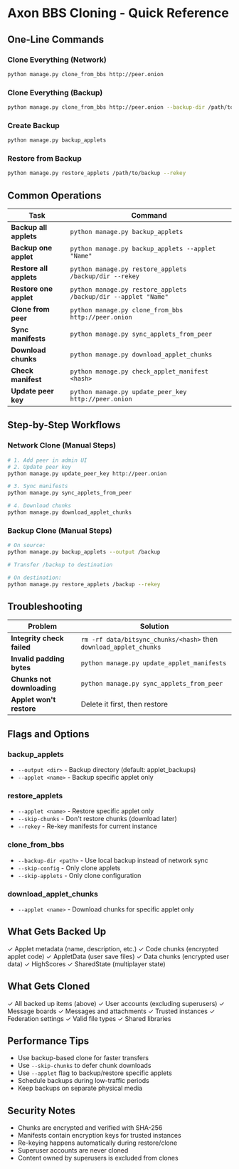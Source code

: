 # Axon BBS Cloning - Quick Reference

## One-Line Commands

### Clone Everything (Network)
```bash
python manage.py clone_from_bbs http://peer.onion
```

### Clone Everything (Backup)
```bash
python manage.py clone_from_bbs http://peer.onion --backup-dir /path/to/backup
```

### Create Backup
```bash
python manage.py backup_applets
```

### Restore from Backup
```bash
python manage.py restore_applets /path/to/backup --rekey
```

## Common Operations

| Task | Command |
|------|---------|
| **Backup all applets** | `python manage.py backup_applets` |
| **Backup one applet** | `python manage.py backup_applets --applet "Name"` |
| **Restore all applets** | `python manage.py restore_applets /backup/dir --rekey` |
| **Restore one applet** | `python manage.py restore_applets /backup/dir --applet "Name"` |
| **Clone from peer** | `python manage.py clone_from_bbs http://peer.onion` |
| **Sync manifests** | `python manage.py sync_applets_from_peer` |
| **Download chunks** | `python manage.py download_applet_chunks` |
| **Check manifest** | `python manage.py check_applet_manifest <hash>` |
| **Update peer key** | `python manage.py update_peer_key http://peer.onion` |

## Step-by-Step Workflows

### Network Clone (Manual Steps)
```bash
# 1. Add peer in admin UI
# 2. Update peer key
python manage.py update_peer_key http://peer.onion

# 3. Sync manifests
python manage.py sync_applets_from_peer

# 4. Download chunks
python manage.py download_applet_chunks
```

### Backup Clone (Manual Steps)
```bash
# On source:
python manage.py backup_applets --output /backup

# Transfer /backup to destination

# On destination:
python manage.py restore_applets /backup --rekey
```

## Troubleshooting

| Problem | Solution |
|---------|----------|
| **Integrity check failed** | `rm -rf data/bitsync_chunks/<hash>` then `download_applet_chunks` |
| **Invalid padding bytes** | `python manage.py update_applet_manifests` |
| **Chunks not downloading** | `python manage.py sync_applets_from_peer` |
| **Applet won't restore** | Delete it first, then restore |

## Flags and Options

### backup_applets
- `--output <dir>` - Backup directory (default: applet_backups)
- `--applet <name>` - Backup specific applet only

### restore_applets
- `--applet <name>` - Restore specific applet only
- `--skip-chunks` - Don't restore chunks (download later)
- `--rekey` - Re-key manifests for current instance

### clone_from_bbs
- `--backup-dir <path>` - Use local backup instead of network sync
- `--skip-config` - Only clone applets
- `--skip-applets` - Only clone configuration

### download_applet_chunks
- `--applet <name>` - Download chunks for specific applet only

## What Gets Backed Up

✓ Applet metadata (name, description, etc.)
✓ Code chunks (encrypted applet code)
✓ AppletData (user save files)
✓ Data chunks (encrypted user data)
✓ HighScores
✓ SharedState (multiplayer state)

## What Gets Cloned

✓ All backed up items (above)
✓ User accounts (excluding superusers)
✓ Message boards
✓ Messages and attachments
✓ Trusted instances
✓ Federation settings
✓ Valid file types
✓ Shared libraries

## Performance Tips

- Use backup-based clone for faster transfers
- Use `--skip-chunks` to defer chunk downloads
- Use `--applet` flag to backup/restore specific applets
- Schedule backups during low-traffic periods
- Keep backups on separate physical media

## Security Notes

- Chunks are encrypted and verified with SHA-256
- Manifests contain encryption keys for trusted instances
- Re-keying happens automatically during restore/clone
- Superuser accounts are never cloned
- Content owned by superusers is excluded from clones
